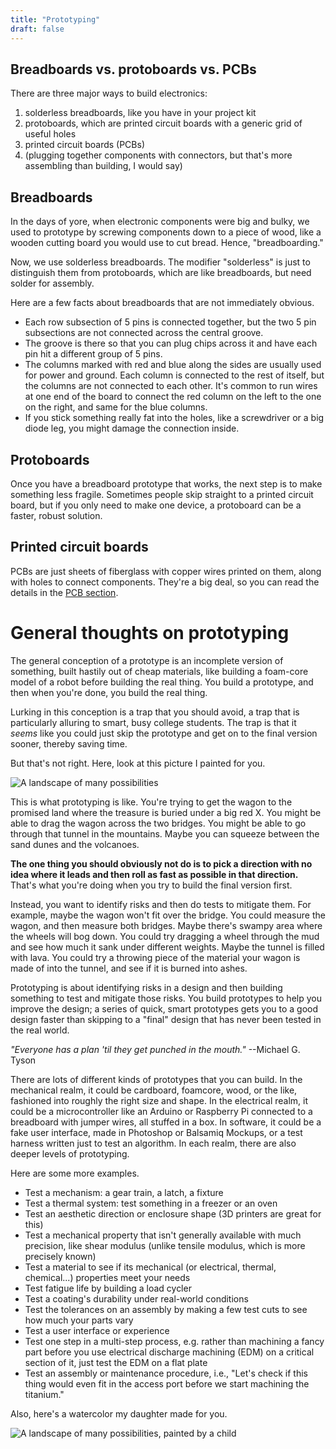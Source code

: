 ```yaml
---
title: "Prototyping"
draft: false
---
```

## Breadboards vs. protoboards vs. PCBs

There are three major ways to build electronics:

1. solderless breadboards, like you have in your project kit
2. protoboards, which are printed circuit boards with a generic grid of useful holes
3. printed circuit boards (PCBs)
4. (plugging together components with connectors, but that's more assembling than building, I would say)

## Breadboards

In the days of yore, when electronic components were big and bulky, we used to prototype by screwing components down to a piece of wood, like a wooden cutting board you would use to cut bread. Hence, "breadboarding."

Now, we use solderless breadboards. The modifier "solderless" is just to distinguish them from protoboards, which are like breadboards, but need solder for assembly.

Here are a few facts about breadboards that are not immediately obvious.

* Each row subsection of 5 pins is connected together, but the two 5 pin subsections are not connected across the central groove.
* The groove is there so that you can plug chips across it and have each pin hit a different group of 5 pins.
* The columns marked with red and blue along the sides are usually used for power and ground. Each column is connected to the rest of itself, but the columns are not connected to each other. It's common to run wires at one end of the board to connect the red column on the left to the one on the right, and same for the blue columns.
* If you stick something really fat into the holes, like a screwdriver or a big diode leg, you might damage the connection inside.

## Protoboards

Once you have a breadboard prototype that works, the next step is to make something less fragile. Sometimes people skip straight to a printed circuit board, but if you only need to make one device, a protoboard can be a faster, robust solution.

## Printed circuit boards 

PCBs are just sheets of fiberglass with copper wires printed on them, along with holes to connect components. They're a big deal, so you can read the details in the [PCB section](/notes/pcb).

# General thoughts on prototyping

The general conception of a prototype is an incomplete version of something, built hastily out of cheap materials, like building a foam-core model of a robot before building the real thing. You build a prototype, and then when you're done, you build the real thing.

Lurking in this conception is a trap that you should avoid, a trap that is particularly alluring to smart, busy college students. The trap is that it _seems_ like you could just skip the prototype and get on to the final version sooner, thereby saving time.

But that's not right. Here, look at this picture I painted for you.

![A landscape of many possibilities](/img/prototyping-watercolor.jpg)

This is what prototyping is like. You're trying to get the wagon to the promised land where the treasure is buried under a big red X. You might be able to drag the wagon across the two bridges. You might be able to go through that tunnel in the mountains. Maybe you can squeeze between the sand dunes and the volcanoes.

**The one thing you should obviously not do is to pick a direction with no idea where it leads and then roll as fast as possible in that direction.** That's what you're doing when you try to build the final version first.

Instead, you want to identify risks and then do tests to mitigate them. For example, maybe the wagon won't fit over the bridge. You could measure the wagon, and then measure both bridges. Maybe there's swampy area where the wheels will bog down. You could try dragging a wheel through the mud and see how much it sank under different weights. Maybe the tunnel is filled with lava. You could try a throwing piece of the material your wagon is made of into the tunnel, and see if it is burned into ashes.

Prototyping is about identifying risks in a design and then building something to test and mitigate those risks. You build prototypes to help you improve the design; a series of quick, smart prototypes gets you to a good design faster than skipping to a "final" design that has never been tested in the real world.

_"Everyone has a plan 'til they get punched in the mouth."_ --Michael G. Tyson

There are lots of different kinds of prototypes that you can build. In the mechanical realm, it could be cardboard, foamcore, wood, or the like, fashioned into roughly the right size and shape. In the electrical realm, it could be a microcontroller like an Arduino or Raspberry Pi connected to a breadboard with jumper wires, all stuffed in a box. In software, it could be a fake user interface, made in Photoshop or Balsamiq Mockups, or a test harness written just to test an algorithm. In each realm, there are also deeper levels of prototyping.

Here are some more examples.

*   Test a mechanism: a gear train, a latch, a fixture
*   Test a thermal system: test something in a freezer or an oven
*   Test an aesthetic direction or enclosure shape (3D printers are great for this)
*   Test a mechanical property that isn't generally available with much precision, like shear modulus (unlike tensile modulus, which is more precisely known)
*   Test a material to see if its mechanical (or electrical, thermal, chemical...) properties meet your needs
*   Test fatigue life by building a load cycler
*   Test a coating's durability under real-world conditions
*   Test the tolerances on an assembly by making a few test cuts to see how much your parts vary
*   Test a user interface or experience
*   Test one step in a multi-step process, e.g. rather than machining a fancy part before you use electrical discharge machining (EDM) on a critical section of it, just test the EDM on a flat plate
*   Test an assembly or maintenance procedure, i.e., "Let's check if this thing would even fit in the access port before we start machining the titanium."

Also, here's a watercolor my daughter made for you.

![A landscape of many possibilities, painted by a child](/img/prototyping-watercolor-ada.jpg)

